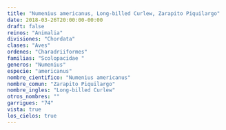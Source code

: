 ```yaml
---
title: "Numenius americanus, Long-billed Curlew, Zarapito Piquilargo"
date: 2018-03-26T20:00:00-00:00
draft: false
reinos: "Animalia"
divisiones: "Chordata"
clases: "Aves"
ordenes: "Charadriiformes"
familias: "Scolopacidae "
generos: "Numenius"
especie: "americanus"
nombre_cientifico: "Numenius americanus"
nombre_comun: "Zarapito Piquilargo"
nombre_ingles: "Long-billed Curlew"
otros_nombres: ""
garrigues: "74"
vista: true
los_cielos: true
---
```

